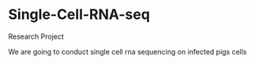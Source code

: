 # Single-Cell-RNA-seq
Research Project


We are going to conduct single cell rna sequencing on infected pigs cells